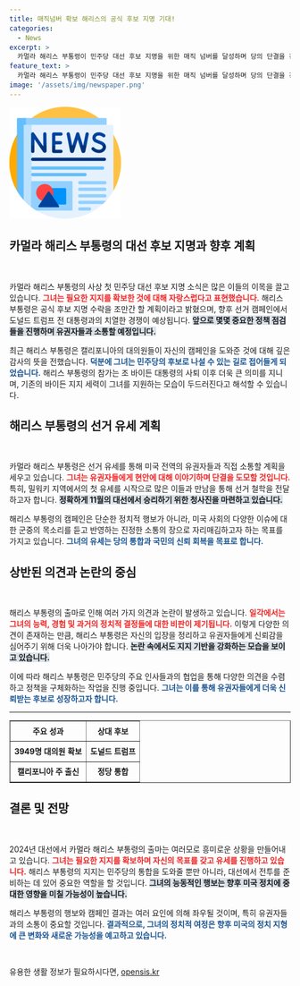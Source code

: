 ```yaml
---
title: 매직넘버 확보 해리스의 공식 후보 지명 기대!
categories:
  - News
excerpt: >
  카멀라 해리스 부통령이 민주당 대선 후보 지명을 위한 매직 넘버를 달성하며 당의 단결을 강조했다. 그는 도널드 트럼프 전 대통령과의 대결에서 승리를 자신하며, 전국적으로 유세를 시작할 예정이다. 해리스의 출마는 바이든의 사퇴 이후 당의 새로운 활력을 가져올 것으로 기대된다.
feature_text: >
  카멀라 해리스 부통령이 민주당 대선 후보 지명을 위한 매직 넘버를 달성하며 당의 단결을 강조했다. 그는 도널드 트럼프 전 대통령과의 대결에서 승리를 자신하며, 전국적으로 유세를 시작할 예정이다. 해리스의 출마는 바이든의 사퇴 이후 당의 새로운 활력을 가져올 것으로 기대된다.
image: '/assets/img/newspaper.png'
---
```


<p><img src="/assets/img/newspaper.png" alt="kimp 속보" /></p>

<h2 data-ke-size="size26">카멀라 해리스 부통령의 대선 후보 지명과 향후 계획</h2>

<p data-ke-size="size16">&nbsp;</p>

<p>카멀라 해리스 부통령의 사상 첫 민주당 대선 후보 지명 소식은 많은 이들의 이목을 끌고 있습니다. <b><span style="color: #ee2323;">그녀는 필요한 지지를 확보한 것에 대해 자랑스럽다고 표현했습니다.</span></b> 해리스 부통령은 공식 후보 지명 수락을 조만간 할 계획이라고 밝혔으며, 향후 선거 캠페인에서 도널드 트럼프 전 대통령과의 치열한 경쟁이 예상됩니다. <b><span style="background-color: #21538527;">앞으로 몇몇 중요한 정책 점검들을 진행하며 유권자들과 소통할 예정입니다.</span></b></p>

<p>최근 해리스 부통령은 캘리포니아의 대의원들이 자신의 캠페인을 도와준 것에 대해 깊은 감사의 뜻을 전했습니다. <b><span style="color: #1a5490;">덕분에 그녀는 민주당의 후보로 나설 수 있는 길로 접어들게 되었습니다.</span></b> 해리스 부통령의 참가는 조 바이든 대통령의 사퇴 이후 더욱 큰 의미를 지니며, 기존의 바이든 지지 세력이 그녀를 지원하는 모습이 두드러진다고 해석할 수 있습니다. </p>

<h2 data-ke-size="size26">해리스 부통령의 선거 유세 계획</h2>

<p data-ke-size="size16">&nbsp;</p>

<p>카멀라 해리스 부통령은 선거 유세를 통해 미국 전역의 유권자들과 직접 소통할 계획을 세우고 있습니다. <b><span style="color: #ee2323;">그녀는 유권자들에게 현안에 대해 이야기하며 단결을 도모할 것입니다.</span></b> 특히, 밀워키 지역에서의 첫 유세를 시작으로 많은 이들과 만남을 통해 선거 철학을 전달하고자 합니다. <b><span style="background-color: #21538527;">정확하게 11월의 대선에서 승리하기 위한 청사진을 마련하고 있습니다.</span></b></p>

<p>해리스 부통령의 캠페인은 단순한 정치적 행보가 아니라, 미국 사회의 다양한 이슈에 대한 군중의 목소리를 듣고 반영하는 진정한 소통의 장으로 자리매김하고자 하는 목표를 가지고 있습니다. <b><span style="color: #1a5490;">그녀의 유세는 당의 통합과 국민의 신뢰 회복을 목표로 합니다.</span></b> </p>

<h2 data-ke-size="size26">상반된 의견과 논란의 중심</h2>

<p data-ke-size="size16">&nbsp;</p>

<p>해리스 부통령의 출마로 인해 여러 가지 의견과 논란이 발생하고 있습니다. <b><span style="color: #ee2323;">일각에서는 그녀의 능력, 경험 및 과거의 정치적 결정들에 대한 비판이 제기됩니다.</span></b> 이렇게 다양한 의견이 존재하는 만큼, 해리스 부통령은 자신의 입장을 정리하고 유권자들에게 신뢰감을 심어주기 위해 더욱 나아가야 합니다. <b><span style="background-color: #21538527;">논란 속에서도 지지 기반을 강화하는 모습을 보이고 있습니다.</span></b></p>

<p>이에 따라 해리스 부통령은 민주당의 주요 인사들과의 협업을 통해 다양한 의견을 수렴하고 정책을 구체화하는 작업을 진행 중입니다. <b><span style="color: #1a5490;">그녀는 이를 통해 유권자들에게 더욱 신뢰받는 후보로 성장하고자 합니다.</span></b></p>

<hr />

<table style="width: 100%; border-collapse: collapse;" border="1">
    <tr>
        <td style="text-align: center; height: 30px;"><b>주요 성과</b></td>
        <td style="text-align: center; height: 30px;"><b>상대 후보</b></td>
    </tr>
    <tr>
        <td style="text-align: center; height: 30px;"><b>3949명 대의원 확보</b></td>
        <td style="text-align: center; height: 30px;"><b>도널드 트럼프</b></td>
    </tr>
    <tr>
        <td style="text-align: center; height: 30px;"><b>캘리포니아 주 출신</b></td>
        <td style="text-align: center; height: 30px;"><b>정당 통합</b></td>
    </tr>
</table>

<h2 data-ke-size="size26">결론 및 전망</h2>

<p data-ke-size="size16">&nbsp;</p>

<p>2024년 대선에서 카멀라 해리스 부통령의 출마는 여러모로 흥미로운 상황을 만들어내고 있습니다. <b><span style="color: #ee2323;">그녀는 필요한 지지를 확보하며 자신의 목표를 갖고 유세를 진행하고 있습니다.</span></b> 해리스 부통령의 지지는 민주당의 통합을 도와줄 뿐만 아니라, 대선에서 전투를 준비하는 데 있어 중요한 역할을 할 것입니다. <b><span style="background-color: #21538527;">그녀의 능동적인 행보는 향후 미국 정치에 중대한 영향을 미칠 가능성이 높습니다.</span></b></p>

<p>해리스 부통령의 행보와 캠페인 결과는 여러 요인에 의해 좌우될 것이며, 특히 유권자들과의 소통이 중요할 것입니다. <b><span style="color: #1a5490;">결과적으로, 그녀의 정치적 여정은 향후 미국의 정치 지형에 큰 변화와 새로운 가능성을 예고하고 있습니다.</span></b> </p>

<p data-ke-size="size16">&nbsp;</p>
유용한 생활 정보가 필요하시다면, <a href="https://opensis.kr" rel="dofollow">opensis.kr</a>


